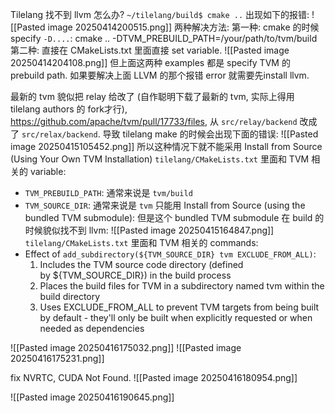 Tilelang 找不到 llvm 怎么办? 
`~/tilelang/build$ cmake ..` 出现如下的报错:
![[Pasted image 20250414200515.png]]
两种解决方法: 
第一种: cmake 的时候 specify `-D....`: cmake .. -DTVM_PREBUILD_PATH=/your/path/to/tvm/build
第二种: 直接在 CMakeLists.txt 里面直接 set variable. 
![[Pasted image 20250414204108.png]]
但上面这两种 examples 都是 specify TVM 的 prebuild path. 如果要解决上面 LLVM 的那个报错 error 就需要先install llvm. 

最新的 tvm 貌似把 relay 给改了 (自作聪明下载了最新的 tvm, 实际上得用 tilelang authors 的 fork才行), https://github.com/apache/tvm/pull/17733/files, 从 `src/relay/backend` 改成了 `src/relax/backend`. 导致 tilelang make 的时候会出现下面的错误:
![[Pasted image 20250415105452.png]]
所以这种情况下就不能采用 Install from Source (Using Your Own TVM Installation)
`tilelang/CMakeLists.txt` 里面和 TVM 相关的 variable:
- `TVM_PREBUILD_PATH`: 通常来说是 `tvm/build`
- `TVM_SOURCE_DIR`: 通常来说是 `tvm`
只能用 Install from Source (using the bundled TVM submodule):
但是这个 bundled TVM submodule 在 build 的时候貌似找不到 llvm:
![[Pasted image 20250415164847.png]]
`tilelang/CMakeLists.txt` 里面和 TVM 相关的 commands: 
- Effect of `add_subdirectory(${TVM_SOURCE_DIR} tvm EXCLUDE_FROM_ALL)`:
	1. Includes the TVM source code directory (defined by ${TVM_SOURCE_DIR}) in the build process
	2. Places the build files for TVM in a subdirectory named tvm within the build directory
	3. Uses EXCLUDE_FROM_ALL to prevent TVM targets from being built by default - they'll only be built when explicitly requested or when needed as dependencies

![[Pasted image 20250416175032.png]]
![[Pasted image 20250416175231.png]]

fix NVRTC, CUDA Not Found. 
![[Pasted image 20250416180954.png]]



![[Pasted image 20250416190645.png]]
